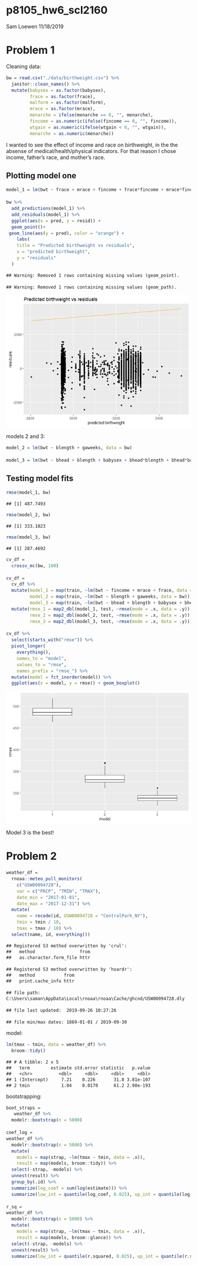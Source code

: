 p8105\_hw6\_scl2160
================
Sam Loewen
11/18/2019

# Problem 1

Cleaning data:

``` r
bw = read.csv("./data/birthweight.csv") %>% 
  janitor::clean_names() %>% 
  mutate(babysex = as.factor(babysex),
         frace = as.factor(frace),
         malform = as.factor(malform),
         mrace = as.factor(mrace),
         menarche = ifelse(menarche == 0, "", menarche),
         fincome = as.numeric(ifelse(fincome == 0, "", fincome)),
         wtgain = as.numeric(ifelse(wtgain < 0, "", wtgain)),
         menarche = as.numeric(menarche))
```

I wanted to see the effect of income and race on birthweight, in the the
absense of medical/health/physical indicators. For that reason I chose
income, father’s race, and mother’s
race.

## Plotting model one

``` r
model_1 = lm(bwt ~ frace + mrace + fincome + frace*fincome + mrace*fincome, data = bw)

bw %>% 
  add_predictions(model_1) %>% 
  add_residuals(model_1) %>% 
  ggplot(aes(x = pred, y = resid)) +
  geom_point()+
 geom_line(aes(y = pred), color = "orange") +
    labs(
    title = "Predicted birthweight vs residuals",
    x = "predicted birthweight",
    y = "residuals"
  )
```

    ## Warning: Removed 1 rows containing missing values (geom_point).

    ## Warning: Removed 1 rows containing missing values (geom_path).

![](p8105_hw6_scl2160_files/figure-gfm/unnamed-chunk-2-1.png)<!-- -->

models 2 and 3:

``` r
model_2 = lm(bwt ~ blength + gaweeks, data = bw)

model_3 = lm(bwt ~ bhead + blength + babysex + bhead*blength + bhead*babysex + blength*babysex + bhead*blength*babysex, data = bw)
```

## Testing model fits

``` r
rmse(model_1, bw)
```

    ## [1] 487.7493

``` r
rmse(model_2, bw)
```

    ## [1] 333.1023

``` r
rmse(model_3, bw)
```

    ## [1] 287.4692

``` r
cv_df = 
  crossv_mc(bw, 100) 

cv_df = 
  cv_df %>% 
  mutate(model_1 = map(train, ~lm(bwt ~ fincome + mrace + frace, data = bw)), 
         model_2 = map(train, ~lm(bwt ~ blength + gaweeks, data = bw)),
         model_3 = map(train, ~lm(bwt ~ bhead + blength + babysex + bhead*blength + bhead*babysex + blength*babysex + bhead*blength*babysex, data = bw))) %>% 
  mutate(rmse_1 = map2_dbl(model_1, test, ~rmse(mode = .x, data = .y)),
         rmse_2 = map2_dbl(model_2, test, ~rmse(mode = .x, data = .y)),
         rmse_3 = map2_dbl(model_3, test, ~rmse(mode = .x, data = .y)))

cv_df %>% 
  select(starts_with("rmse")) %>% 
  pivot_longer(
    everything(),
    names_to = "model", 
    values_to = "rmse",
    names_prefix = "rmse_") %>% 
  mutate(model = fct_inorder(model)) %>% 
  ggplot(aes(x = model, y = rmse)) + geom_boxplot()
```

![](p8105_hw6_scl2160_files/figure-gfm/unnamed-chunk-5-1.png)<!-- -->

Model 3 is the best\!

# Problem 2

``` r
weather_df = 
  rnoaa::meteo_pull_monitors(
    c("USW00094728"),
    var = c("PRCP", "TMIN", "TMAX"), 
    date_min = "2017-01-01",
    date_max = "2017-12-31") %>%
  mutate(
    name = recode(id, USW00094728 = "CentralPark_NY"),
    tmin = tmin / 10,
    tmax = tmax / 10) %>%
  select(name, id, everything())
```

    ## Registered S3 method overwritten by 'crul':
    ##   method                 from
    ##   as.character.form_file httr

    ## Registered S3 method overwritten by 'hoardr':
    ##   method           from
    ##   print.cache_info httr

    ## file path:          C:\Users\saman\AppData\Local\rnoaa\rnoaa\Cache/ghcnd/USW00094728.dly

    ## file last updated:  2019-09-26 10:27:26

    ## file min/max dates: 1869-01-01 / 2019-09-30

model:

``` r
lm(tmax ~ tmin, data = weather_df) %>% 
  broom::tidy()
```

    ## # A tibble: 2 x 5
    ##   term        estimate std.error statistic   p.value
    ##   <chr>          <dbl>     <dbl>     <dbl>     <dbl>
    ## 1 (Intercept)     7.21    0.226       31.8 3.81e-107
    ## 2 tmin            1.04    0.0170      61.2 2.98e-193

bootstrapping:

``` r
boot_straps = 
   weather_df %>% 
  modelr::bootstrap(n = 5000)

coef_log = 
weather_df %>% 
  modelr::bootstrap(n = 5000) %>% 
  mutate(
    models = map(strap, ~lm(tmax ~ tmin, data = .x)),
    result = map(models, broom::tidy)) %>% 
  select(-strap, -models) %>% 
  unnest(result) %>% 
  group_by(.id) %>% 
  summarize(log_coef = sum(log(estimate))) %>% 
  summarize(low_int = quantile(log_coef, 0.025), up_int = quantile(log_coef, .975))

r_sq =
weather_df %>% 
  modelr::bootstrap(n = 5000) %>% 
  mutate(
    models = map(strap, ~lm(tmax ~ tmin, data = .x)),
    result = map(models, broom::glance)) %>% 
  select(-strap, -models) %>% 
  unnest(result) %>% 
  summarize(low_int = quantile(r.squared, 0.025), up_int = quantile(r.squared, .975))
```
